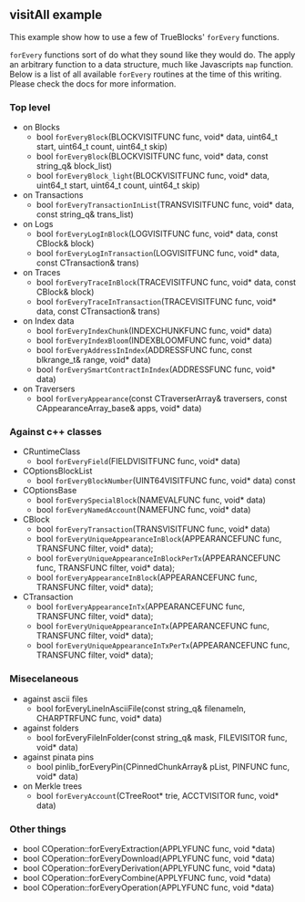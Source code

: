 ## visitAll example

This example show how to use a few of TrueBlocks' `forEvery` functions.

`forEvery` functions sort of do what they sound like they would do. The apply an arbitrary function to a data structure, much like Javascripts `map` function. Below is a list of all available `forEvery` routines at the time of this writing. Please check the docs for more information.

### Top level

- on Blocks
  - bool `forEveryBlock`(BLOCKVISITFUNC func, void* data, uint64_t start, uint64_t count, uint64_t skip)
  - bool `forEveryBlock`(BLOCKVISITFUNC func, void* data, const string_q& block_list)
  - bool `forEveryBlock_light`(BLOCKVISITFUNC func, void* data, uint64_t start, uint64_t count, uint64_t skip)
- on Transactions
  - bool `forEveryTransactionInList`(TRANSVISITFUNC func, void* data, const string_q& trans_list)
- on Logs
  - bool `forEveryLogInBlock`(LOGVISITFUNC func, void* data, const CBlock& block)
  - bool `forEveryLogInTransaction`(LOGVISITFUNC func, void* data, const CTransaction& trans)
- on Traces
  - bool `forEveryTraceInBlock`(TRACEVISITFUNC func, void* data, const CBlock& block)
  - bool `forEveryTraceInTransaction`(TRACEVISITFUNC func, void* data, const CTransaction& trans)
- on Index data
  - bool `forEveryIndexChunk`(INDEXCHUNKFUNC func, void* data)
  - bool `forEveryIndexBloom`(INDEXBLOOMFUNC func, void* data)
  - bool `forEveryAddressInIndex`(ADDRESSFUNC func, const blkrange_t& range, void* data)
  - bool `forEverySmartContractInIndex`(ADDRESSFUNC func, void* data)
- on Traversers
  - bool `forEveryAppearance`(const CTraverserArray& traversers, const CAppearanceArray_base& apps, void* data)

### Against c++ classes

- CRuntimeClass
  - bool `forEveryField`(FIELDVISITFUNC func, void* data)
- COptionsBlockList
  - bool `forEveryBlockNumber`(UINT64VISITFUNC func, void* data) const
- COptionsBase
  - bool `forEverySpecialBlock`(NAMEVALFUNC func, void* data)
  - bool `forEveryNamedAccount`(NAMEFUNC func, void* data)
- CBlock
  - bool `forEveryTransaction`(TRANSVISITFUNC func, void* data)
  - bool `forEveryUniqueAppearanceInBlock`(APPEARANCEFUNC func, TRANSFUNC filter, void* data);
  - bool `forEveryUniqueAppearanceInBlockPerTx`(APPEARANCEFUNC func, TRANSFUNC filter, void* data);
  - bool `forEveryAppearanceInBlock`(APPEARANCEFUNC func, TRANSFUNC filter, void* data);
- CTransaction
  - bool `forEveryAppearanceInTx`(APPEARANCEFUNC func, TRANSFUNC filter, void* data);
  - bool `forEveryUniqueAppearanceInTx`(APPEARANCEFUNC func, TRANSFUNC filter, void* data);
  - bool `forEveryUniqueAppearanceInTxPerTx`(APPEARANCEFUNC func, TRANSFUNC filter, void* data);

### Misecelaneous

- against ascii files
  - bool forEveryLineInAsciiFile(const string_q& filenameIn, CHARPTRFUNC func, void* data)
- against folders
  - bool forEveryFileInFolder(const string_q& mask, FILEVISITOR func, void* data)
- against pinata pins
  - bool pinlib_forEveryPin(CPinnedChunkArray& pList, PINFUNC func, void* data)
- on Merkle trees
  - bool `forEveryAccount`(CTreeRoot* trie, ACCTVISITOR func, void* data)

### Other things

- bool COperation::forEveryExtraction(APPLYFUNC func, void *data)
- bool COperation::forEveryDownload(APPLYFUNC func, void *data)
- bool COperation::forEveryDerivation(APPLYFUNC func, void *data)
- bool COperation::forEveryCombine(APPLYFUNC func, void *data)
- bool COperation::forEveryOperation(APPLYFUNC func, void *data)

